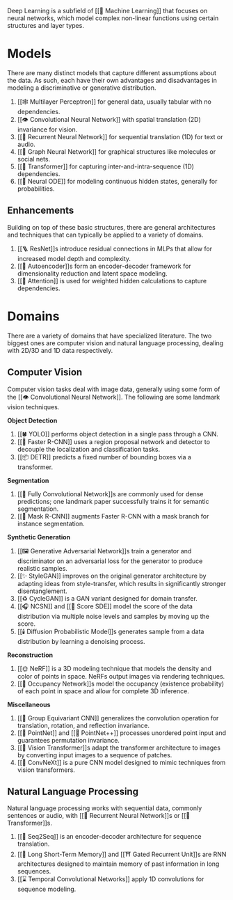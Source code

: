 Deep Learning is a subfield of [[🤖 Machine Learning]] that focuses on neural networks, which model complex non-linear functions using certain structures and layer types.

# Models
There are many distinct models that capture different assumptions about the data. As such, each have their own advantages and disadvantages in modeling a discriminative or generative distribution.
1. [[🕸️ Multilayer Perceptron]] for general data, usually tabular with no dependencies.
2. [[👁️ Convolutional Neural Network]] with spatial translation (2D) invariance for vision.
3. [[💬 Recurrent Neural Network]] for sequential translation (1D) for text or audio.
4. [[🤝 Graph Neural Network]] for graphical structures like molecules or social nets.
5. [[🦾 Transformer]] for capturing inter-and-intra-sequence (1D) dependencies.
6. [[🎱 Neural ODE]] for modeling continuous hidden states, generally for probabilities.

## Enhancements
Building on top of these basic structures, there are general architectures and techniques that can typically be applied to a variety of domains.
1. [[🪜 ResNet]]s introduce residual connections in MLPs that allow for increased model depth and complexity.
2. [[🧬 Autoencoder]]s form an encoder-decoder framework for dimensionality reduction and latent space modeling.
3. [[🚨 Attention]] is used for weighted hidden calculations to capture dependencies.

# Domains
There are a variety of domains that have specialized literature. The two biggest ones are computer vision and natural language processing, dealing with 2D/3D and 1D data respectively.

## Computer Vision
Computer vision tasks deal with image data, generally using some form of the [[👁️ Convolutional Neural Network]]. The following are some landmark vision techniques.

**Object Detection**
1. [[🍀 YOLO]] performs object detection in a single pass through a CNN.
2. [[👟 Faster R-CNN]] uses a region proposal network and detector to decouple the localization and classification tasks.
3. [[📦 DETR]] predicts a fixed number of bounding boxes via a transformer.

**Segmentation**
1. [[🔭 Fully Convolutional Network]]s are commonly used for dense predictions; one landmark paper successfully trains it for semantic segmentation.
2. [[👺 Mask R-CNN]] augments Faster R-CNN with a mask branch for instance segmentation.

**Synthetic Generation**
1. [[🖼️ Generative Adversarial Network]]s train a generator and discriminator on an adversarial loss for the generator to produce realistic samples.
2. [[✨ StyleGAN]] improves on the original generator architecture by adapting ideas from style-transfer, which results in significantly stronger disentanglement.
3. [[♻️ CycleGAN]] is a GAN variant designed for domain transfer.
4. [[🎧 NCSN]] and [[🧨 Score SDE]] model the score of the data distribution via multiple noise levels and samples by moving up the score.
5. [[🕯️ Diffusion Probabilistic Model]]s generates sample from a data distribution by learning a denoising process.

**Reconstruction**
1. [[🌞 NeRF]] is a 3D modeling technique that models the density and color of points in space. NeRFs output images via rendering techniques.
2. [[💺 Occupancy Network]]s model the occupancy (existence probability) of each point in space and allow for complete 3D inference.

**Miscellaneous**
1. [[👀 Group Equivariant CNN]] generalizes the convolution operation for translation, rotation, and reflection invariance.
2. [[🎾 PointNet]] and [[🏐 PointNet++]] processes unordered point input and guarantees permutation invariance.
3. [[🦿 Vision Transformer]]s adapt the transformer architecture to images by converting input images to a sequence of patches.
4. [[🎊 ConvNeXt]] is a pure CNN model designed to mimic techniques from vision transformers.

## Natural Language Processing
Natural language processing works with sequential data, commonly sentences or audio, with [[💬 Recurrent Neural Network]]s or [[🦾 Transformer]]s.
1. [[🧵 Seq2Seq]] is an encoder-decoder architecture for sequence translation.
2. [[🎥 Long Short-Term Memory]] and [[⛩️ Gated Recurrent Unit]]s are RNN architectures designed to maintain memory of past information in long sequences.
3. [[⌛️ Temporal Convolutional Networks]] apply 1D convolutions for sequence modeling.